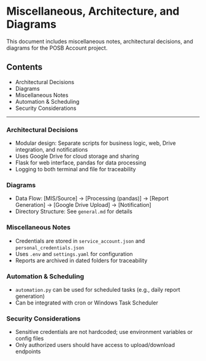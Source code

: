 # Miscellaneous, Architecture, and Diagrams

This document includes miscellaneous notes, architectural decisions, and diagrams for the POSB Account project.

## Contents
- Architectural Decisions
- Diagrams
- Miscellaneous Notes
- Automation & Scheduling
- Security Considerations

---

### Architectural Decisions
- Modular design: Separate scripts for business logic, web, Drive integration, and notifications
- Uses Google Drive for cloud storage and sharing
- Flask for web interface, pandas for data processing
- Logging to both terminal and file for traceability

### Diagrams
- Data Flow: [MIS/Source] → [Processing (pandas)] → [Report Generation] → [Google Drive Upload] → [Notification]
- Directory Structure: See `general.md` for details

### Miscellaneous Notes
- Credentials are stored in `service_account.json` and `personal_credentials.json`
- Uses `.env` and `settings.yaml` for configuration
- Reports are archived in dated folders for traceability

### Automation & Scheduling
- `automation.py` can be used for scheduled tasks (e.g., daily report generation)
- Can be integrated with cron or Windows Task Scheduler

### Security Considerations
- Sensitive credentials are not hardcoded; use environment variables or config files
- Only authorized users should have access to upload/download endpoints


<!-- rohitchatla: send excel files/images/any attachments with message to whatsapp using python to personal and group chats, give all ways using whatsapp business API, Add Twilio as well, summarize all ways to send whatsapp message with media in python -->

<!-- rohitchatla: send excel files/images/any attachments with message to whatsapp using python to personal and group chats, give all ways using whatsapp business API

GitHub Copilot: To send Excel files, images, or any attachments to WhatsApp (personal or group chats) using Python, you have several options. The **official WhatsApp Business API** is the most robust and scalable method, but it requires business approval and setup. Here’s a summary of all possible ways:

---

## 1. **Official WhatsApp Business API**

### **Prerequisites**
- WhatsApp Business Account
- Facebook Business verification
- WhatsApp Business API client/server running (self-hosted or via a provider)
- Phone number registered with WhatsApp Business API

### **Sending Media (Excel, Images, etc.)**

#### **Step 1: Upload Media**
First, upload your file to WhatsApp servers:

````python
import requests

url = "https://graph.facebook.com/v19.0/<PHONE_NUMBER_ID>/media"
headers = {
    "Authorization": "Bearer <ACCESS_TOKEN>"
}
files = {
    'file': open('your_file.xlsx', 'rb')
}
data = {
    "messaging_product": "whatsapp",
    "type": "document"
}
response = requests.post(url, headers=headers, files=files, data=data)
media_id = response.json()["id"]
````

#### **Step 2: Send Media Message**
Send the uploaded file to a user or group:

````python
import requests

url = "https://graph.facebook.com/v19.0/<PHONE_NUMBER_ID>/messages"
headers = {
    "Authorization": "Bearer <ACCESS_TOKEN>",
    "Content-Type": "application/json"
}
payload = {
    "messaging_product": "whatsapp",
    "to": "<RECIPIENT_PHONE_NUMBER>",  # For group, use group ID (see below)
    "type": "document",
    "document": {
        "id": media_id,
        "caption": "Here is your file"
    }
}
response = requests.post(url, headers=headers, json=payload)
````

- For **images**, use `"type": "image"` and `"image": {"id": media_id, ...}`.
- For **groups**, use the group’s WhatsApp ID as the `to` field (format: `group-id@whatsapp.net`).

#### **Notes**
- You cannot send messages to arbitrary numbers; users must have opted in.
- For groups, you need to be an admin and have the group’s WhatsApp ID.

---

## 2. **Third-Party Providers (Cloud APIs)**
Providers like Twilio, 360dialog, or Vonage offer managed WhatsApp Business API access. Their Python SDKs simplify sending media:

**Example with Twilio:**
````python
from twilio.rest import Client

client = Client("ACCOUNT_SID", "AUTH_TOKEN")
message = client.messages.create(
    from_='whatsapp:+14155238886',
    to='whatsapp:+<RECIPIENT_NUMBER>',
    media_url=['https://yourserver.com/your_file.xlsx']
)
````

---

## 3. **Unofficial Libraries (Not Recommended for Production)**
Libraries like `pywhatkit`, `selenium`, or `yowsup` can automate WhatsApp Web, but they are not officially supported and may break or violate WhatsApp’s terms.

---

## **Summary Table**

| Method                | Personal Chats | Group Chats | Attachments | Official/Supported |
|-----------------------|:-------------:|:-----------:|:-----------:|:------------------:|
| WhatsApp Business API |      Yes      |     Yes     |     Yes     |       Yes          |
| Twilio/360dialog      |      Yes      |     Yes     |     Yes     |       Yes          |
| pywhatkit/selenium    |      Yes      |     Yes     |     Yes     |        No          |

---

## **References**
- [WhatsApp Business API: Send Media](https://developers.facebook.com/docs/whatsapp/cloud-api/guides/send-media/)
- [Twilio WhatsApp API](https://www.twilio.com/docs/whatsapp/send-media-messages)

---

**Tip:** For production, always use the official API or a trusted provider. Unofficial methods are for personal/testing use only.

rohitchatla: Add Twilio as well

GitHub Copilot: ````markdown
### Sending Attachments to WhatsApp via Python

You can send Excel files, images, or other attachments to WhatsApp (personal or group chats) using Python in the following ways:

#### 1. **Official WhatsApp Business API**
- **Prerequisites:** WhatsApp Business Account, Facebook Business verification, API setup.
- **Steps:**
  1. **Upload Media:**
     ```python
     import requests

     url = "https://graph.facebook.com/v19.0/<PHONE_NUMBER_ID>/media"
     headers = {"Authorization": "Bearer <ACCESS_TOKEN>"}
     files = {'file': open('your_file.xlsx', 'rb')}
     data = {"messaging_product": "whatsapp", "type": "document"}
     response = requests.post(url, headers=headers, files=files, data=data)
     media_id = response.json()["id"]
     ```
  2. **Send Media Message:**
     ```python
     url = "https://graph.facebook.com/v19.0/<PHONE_NUMBER_ID>/messages"
     headers = {
         "Authorization": "Bearer <ACCESS_TOKEN>",
         "Content-Type": "application/json"
     }
     payload = {
         "messaging_product": "whatsapp",
         "to": "<RECIPIENT_PHONE_NUMBER>",  # For group, use group ID
         "type": "document",
         "document": {"id": media_id, "caption": "Here is your file"}
     }
     response = requests.post(url, headers=headers, json=payload)
     ```
  - For images, use `"type": "image"` and `"image": {"id": media_id, ...}`.
  - For groups, use the group’s WhatsApp ID as the `to` field.

#### 2. **Twilio WhatsApp API**
- **Prerequisites:** Twilio account, WhatsApp sender setup.
- **Steps:**
  ```python
  from twilio.rest import Client

  client = Client("ACCOUNT_SID", "AUTH_TOKEN")
  message = client.messages.create(
      from_='whatsapp:+14155238886',
      to='whatsapp:+<RECIPIENT_NUMBER>',
      media_url=['https://yourserver.com/your_file.xlsx']
  )
  ```
- Supports sending to both personal and group chats (group via group ID).

#### 3. **Unofficial Libraries (Not Recommended for Production)**
- Libraries like `pywhatkit`, `selenium`, or `yowsup` can automate WhatsApp Web to send attachments, but are not officially supported and may break or violate WhatsApp’s terms.

**References:**  
- [WhatsApp Business API: Send Media](https://developers.facebook.com/docs/whatsapp/cloud-api/guides/send-media/)  
- [Twilio WhatsApp API](https://www.twilio.com/docs/whatsapp/send-media-messages)
````

rohitchatla: summarize all ways to send whatsapp message with media in python

GitHub Copilot: Here’s a summary of all ways to send WhatsApp messages with media (Excel, images, attachments) using Python:

---

### 1. **Official WhatsApp Business API**
- **Requirements:** WhatsApp Business Account, Facebook Business verification, API setup.
- **How it works:**
  1. **Upload media** to WhatsApp servers using a POST request.
  2. **Send message** referencing the uploaded media ID to a user or group.
- **Supports:** Personal and group chats, all media types.
- **Docs:** [WhatsApp Business API: Send Media](https://developers.facebook.com/docs/whatsapp/cloud-api/guides/send-media/)

---

### 2. **Third-Party Providers (e.g., Twilio)**
- **Requirements:** Account with provider (e.g., Twilio), WhatsApp sender setup.
- **How it works:** Use provider’s Python SDK to send messages with media URLs.
- **Supports:** Personal and group chats, all media types.
- **Example:**  
    ```python
    from twilio.rest import Client
    client = Client("ACCOUNT_SID", "AUTH_TOKEN")
    message = client.messages.create(
        from_='whatsapp:+14155238886',
        to='whatsapp:+<RECIPIENT_NUMBER>',
        media_url=['https://yourserver.com/your_file.xlsx']
    )
    ```
- **Docs:** [Twilio WhatsApp API](https://www.twilio.com/docs/whatsapp/send-media-messages)

---

### 3. **Unofficial Libraries (Not Recommended for Production)**
- **Examples:** `pywhatkit`, `selenium`, `yowsup`
- **How it works:** Automate WhatsApp Web to send messages and attachments.
- **Risks:** Not officially supported, may break or violate WhatsApp’s terms.

---

**Summary Table**

| Method                | Personal Chats | Group Chats | Attachments | Official/Supported |
|-----------------------|:-------------:|:-----------:|:-----------:|:------------------:|
| WhatsApp Business API |      Yes      |     Yes     |     Yes     |       Yes          |
| Twilio/Providers      |      Yes      |     Yes     |     Yes     |       Yes          |
| pywhatkit/selenium    |      Yes      |     Yes     |     Yes     |        No          |

**Tip:** For production, use the official API or a trusted provider. Unofficial methods are for testing only. -->